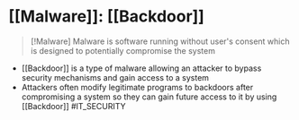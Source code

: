 # [[Malware]]: [[Backdoor]] 

>[!Malware]
>Malware is software running without user's consent which is designed to potentially compromise the system
* [[Backdoor]] is a  type of malware allowing an attacker to bypass security mechanisms and gain access to a system
* Attackers often modify legitimate programs to backdoors after compromising a system so they can gain future access to it by using [[Backdoor]] 
#IT_SECURITY 